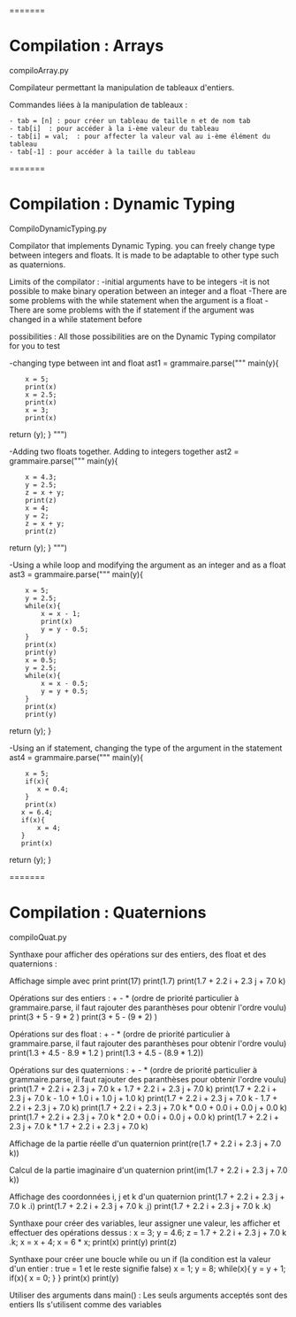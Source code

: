 =======
# Compilation : Arrays

compiloArray.py 
  
  Compilateur permettant la manipulation de tableaux d'entiers.

  Commandes liées à la manipulation de tableaux :
  
    - tab = [n] : pour créer un tableau de taille n et de nom tab
    - tab[i]  : pour accéder à la i-ème valeur du tableau
    - tab[i] = val;  : pour affecter la valeur val au i-ème élément du tableau
    - tab[-1] : pour accéder à la taille du tableau


=======
# Compilation : Dynamic Typing

CompiloDynamicTyping.py

Compilator that implements Dynamic Typing.
you can freely change type between integers and floats.
It is made to be adaptable to other type such as quaternions.
 
Limits of the compilator :
-initial arguments have to be integers
-it is not possible to make binary operation between an integer and a float
-There are some problems with the while statement when the argument is a float
-There are some problems with the if statement if the argument was changed in a while statement before

 possibilities :
 All those possibilities are on the Dynamic Typing compilator for you to test

-changing type between int and float
ast1 = grammaire.parse(""" main(y){

        x = 5;
        print(x)
        x = 2.5;
        print(x)
        x = 3;
        print(x)
 return (y);
 }
""")


-Adding two floats together. Adding to integers together
ast2 = grammaire.parse(""" main(y){

        x = 4.3;
        y = 2.5;
        z = x + y;
        print(z)
        x = 4;
        y = 2;
        z = x + y;
        print(z)
 return (y);
 }
""")


-Using a while loop and modifying the argument as an integer and as a float
ast3 = grammaire.parse(""" main(y){

        x = 5;
        y = 2.5;
        while(x){
            x = x - 1;
            print(x)
            y = y - 0.5;
        }
        print(x)
        print(y)
        x = 0.5;
        y = 2.5;
        while(x){
            x = x - 0.5;
            y = y + 0.5;
        }
        print(x)
        print(y)
 return (y);
 }


-Using an if statement, changing the type of the argument in the statement
ast4 = grammaire.parse(""" main(y){

        x = 5;
        if(x){
           x = 0.4;
        }
        print(x)
       x = 6.4;
       if(x){
           x = 4;
       }
       print(x)
 return (y);
 }


=======
# Compilation : Quaternions

compiloQuat.py

Synthaxe pour afficher des opérations sur des entiers, des float et des quaternions :

Affichage simple avec print
print(17)
print(1.7)
print(1.7 + 2.2 i + 2.3 j + 7.0 k)

Opérations sur des entiers : + - *
(ordre de priorité particulier à grammaire.parse, il faut rajouter des paranthèses pour obtenir l'ordre voulu)
print(3 + 5 - 9 * 2 )
print(3 + 5 - (9 * 2) )

Opérations sur des float : + - *
(ordre de priorité particulier à grammaire.parse, il faut rajouter des paranthèses pour obtenir l'ordre voulu)
print(1.3 + 4.5 - 8.9 * 1.2 )
print(1.3 + 4.5 - (8.9 * 1.2))

Opérations sur des quaternions : + - *
(ordre de priorité particulier à grammaire.parse, il faut rajouter des paranthèses pour obtenir l'ordre voulu)
print(1.7 + 2.2 i + 2.3 j + 7.0 k + 1.7 + 2.2 i + 2.3 j + 7.0 k)
print(1.7 + 2.2 i + 2.3 j + 7.0 k - 1.0 + 1.0 i + 1.0 j + 1.0 k)
print(1.7 + 2.2 i + 2.3 j + 7.0 k - 1.7 + 2.2 i + 2.3 j + 7.0 k)
print(1.7 + 2.2 i + 2.3 j + 7.0 k * 0.0 + 0.0 i + 0.0 j + 0.0 k)
print(1.7 + 2.2 i + 2.3 j + 7.0 k * 2.0 + 0.0 i + 0.0 j + 0.0 k)
print(1.7 + 2.2 i + 2.3 j + 7.0 k * 1.7 + 2.2 i + 2.3 j + 7.0 k)

Affichage de la partie réelle d'un quaternion
print(re(1.7 + 2.2 i + 2.3 j + 7.0 k))

Calcul de la partie imaginaire d'un quaternion
print(im(1.7 + 2.2 i + 2.3 j + 7.0 k))

Affichage des coordonnées i, j et k d'un quaternion
print(1.7 + 2.2 i + 2.3 j + 7.0 k .i)
print(1.7 + 2.2 i + 2.3 j + 7.0 k .j)
print(1.7 + 2.2 i + 2.3 j + 7.0 k .k)


Synthaxe pour créer des variables, leur assigner une valeur, les afficher et effectuer des opérations dessus :
x = 3;
y = 4.6;
z = 1.7 + 2.2 i + 2.3 j + 7.0 k .k;
x = x + 4;
x = 6 * x;
print(x)
print(y)
print(z)


Synthaxe pour créer une boucle while ou un if
(la condition est la valeur d'un entier : true = 1 et le reste signifie false)
x = 1;
y = 8;
while(x){
    y = y + 1;
    if(x){
        x = 0;
    }
}
print(x)
print(y)


Utiliser des arguments dans main() : 
Les seuls arguments acceptés sont des entiers
Ils s'utilisent comme des variables
